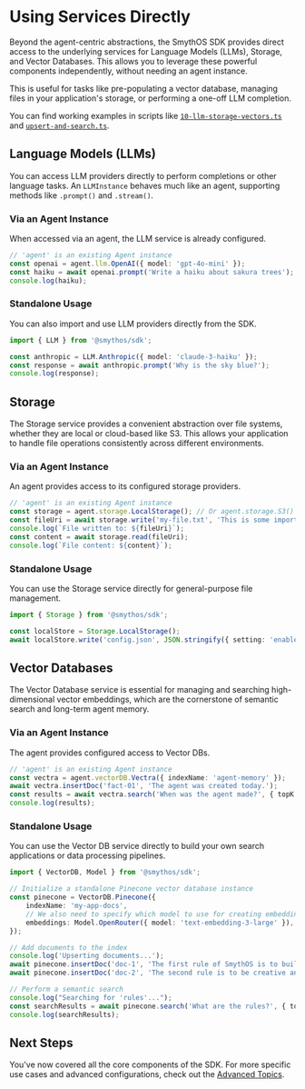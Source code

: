 # Using Services Directly

Beyond the agent-centric abstractions, the SmythOS SDK provides direct access to the underlying services for Language Models (LLMs), Storage, and Vector Databases. This allows you to leverage these powerful components independently, without needing an agent instance.

This is useful for tasks like pre-populating a vector database, managing files in your application's storage, or performing a one-off LLM completion.

You can find working examples in scripts like [`10-llm-storage-vectors.ts`](../../examples/01-agent-code-skill/10-llm-storage-vectors.ts) and [`upsert-and-search.ts`](../../examples/05-VectorDB-with-agent/upsert-and-search.ts).

## Language Models (LLMs)

You can access LLM providers directly to perform completions or other language tasks. An `LLMInstance` behaves much like an agent, supporting methods like `.prompt()` and `.stream()`.

### Via an Agent Instance

When accessed via an agent, the LLM service is already configured.

```typescript
// 'agent' is an existing Agent instance
const openai = agent.llm.OpenAI({ model: 'gpt-4o-mini' });
const haiku = await openai.prompt('Write a haiku about sakura trees');
console.log(haiku);
```

### Standalone Usage

You can also import and use LLM providers directly from the SDK.

```typescript
import { LLM } from '@smythos/sdk';

const anthropic = LLM.Anthropic({ model: 'claude-3-haiku' });
const response = await anthropic.prompt('Why is the sky blue?');
console.log(response);
```

## Storage

The Storage service provides a convenient abstraction over file systems, whether they are local or cloud-based like S3. This allows your application to handle file operations consistently across different environments.

### Via an Agent Instance

An agent provides access to its configured storage providers.

```typescript
// 'agent' is an existing Agent instance
const storage = agent.storage.LocalStorage(); // Or agent.storage.S3() etc.
const fileUri = await storage.write('my-file.txt', 'This is some important data.');
console.log(`File written to: ${fileUri}`);
const content = await storage.read(fileUri);
console.log(`File content: ${content}`);
```

### Standalone Usage

You can use the Storage service directly for general-purpose file management.

```typescript
import { Storage } from '@smythos/sdk';

const localStore = Storage.LocalStorage();
await localStore.write('config.json', JSON.stringify({ setting: 'enabled' }));
```

## Vector Databases

The Vector Database service is essential for managing and searching high-dimensional vector embeddings, which are the cornerstone of semantic search and long-term agent memory.

### Via an Agent Instance

The agent provides configured access to Vector DBs.

```typescript
// 'agent' is an existing Agent instance
const vectra = agent.vectorDB.Vectra({ indexName: 'agent-memory' });
await vectra.insertDoc('fact-01', 'The agent was created today.');
const results = await vectra.search('When was the agent made?', { topK: 1 });
console.log(results);
```

### Standalone Usage

You can use the Vector DB service directly to build your own search applications or data processing pipelines.

```typescript
import { VectorDB, Model } from '@smythos/sdk';

// Initialize a standalone Pinecone vector database instance
const pinecone = VectorDB.Pinecone({
    indexName: 'my-app-docs',
    // We also need to specify which model to use for creating embeddings
    embeddings: Model.OpenRouter({ model: 'text-embedding-3-large' }),
});

// Add documents to the index
console.log('Upserting documents...');
await pinecone.insertDoc('doc-1', 'The first rule of SmythOS is to build amazing agents.');
await pinecone.insertDoc('doc-2', 'The second rule is to be creative and have fun.');

// Perform a semantic search
console.log("Searching for 'rules'...");
const searchResults = await pinecone.search('What are the rules?', { topK: 2 });
console.log(searchResults);
```

## Next Steps

You've now covered all the core components of the SDK. For more specific use cases and advanced configurations, check out the [Advanced Topics](08-advanced-topics.md).
